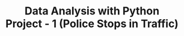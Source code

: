 
<h1><p style="text-align: center;">Data Analysis with Python <br>Project - 1 (Police Stops in Traffic)</p></h1> 

